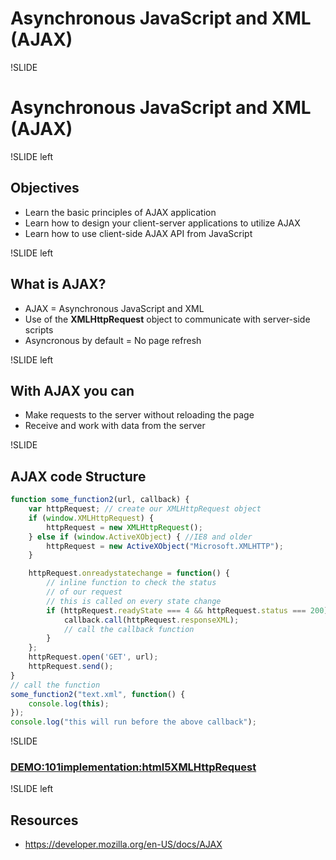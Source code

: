 # Asynchronous JavaScript and XML (AJAX)

!SLIDE
# Asynchronous JavaScript and XML (AJAX)

!SLIDE left
## Objectives
* Learn the basic principles of AJAX application
* Learn how to design your client-server applications to utilize AJAX 
* Learn how to use client-side AJAX API from JavaScript 

!SLIDE left
## What is AJAX?
* AJAX = Asynchronous JavaScript and XML
* Use of the **XMLHttpRequest** object to communicate with server-side scripts
* Asyncronous by default = No page refresh

!SLIDE left
## With AJAX you can
* Make requests to the server without reloading the page
* Receive and work with data from the server

!SLIDE
## AJAX code Structure

``` javascript
function some_function2(url, callback) {
    var httpRequest; // create our XMLHttpRequest object
    if (window.XMLHttpRequest) {
        httpRequest = new XMLHttpRequest();
    } else if (window.ActiveXObject) { //IE8 and older
        httpRequest = new ActiveXObject("Microsoft.XMLHTTP");
    }

    httpRequest.onreadystatechange = function() {
        // inline function to check the status
        // of our request
        // this is called on every state change
        if (httpRequest.readyState === 4 && httpRequest.status === 200) {
            callback.call(httpRequest.responseXML);
            // call the callback function
        }
    };
    httpRequest.open('GET', url);
    httpRequest.send();
}
// call the function
some_function2("text.xml", function() {
    console.log(this);
});
console.log("this will run before the above callback");
```

!SLIDE
### [DEMO:101implementation:html5XMLHttpRequest](http://101companies.org/index.php/101implementation:html5XMLHttpRequest)

!SLIDE left
## Resources
* https://developer.mozilla.org/en-US/docs/AJAX
